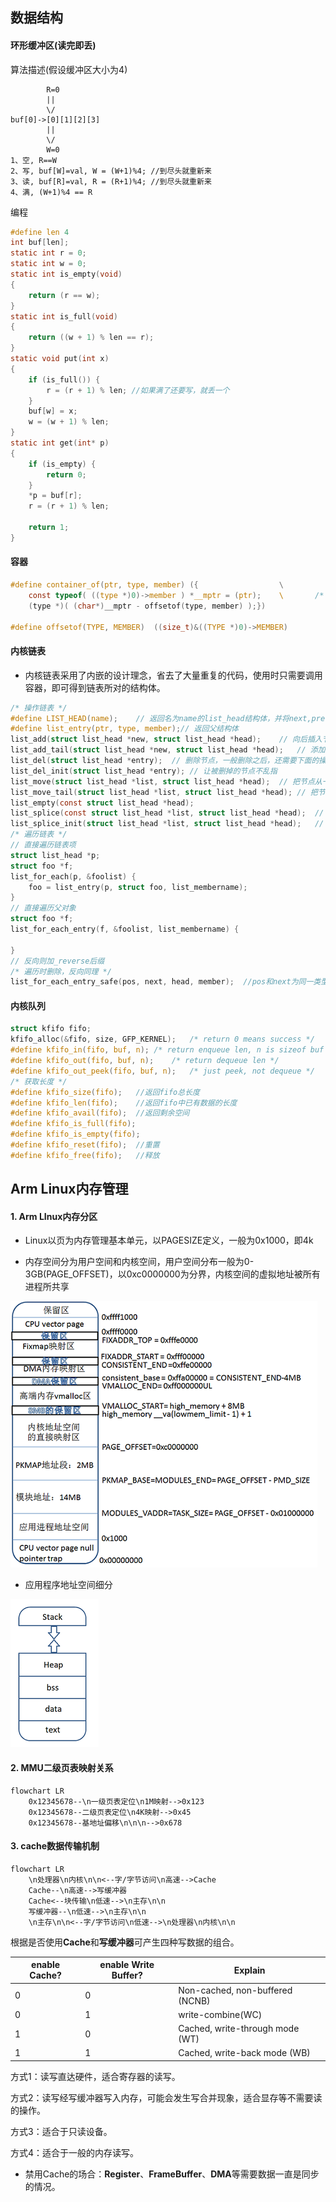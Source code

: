 ## 数据结构
#### 环形缓冲区(读完即丢)

算法描述(假设缓冲区大小为4)

```shell
		R=0
		||
		\/
buf[0]->[0][1][2][3]
        ||
        \/
		W=0
1、空, R==W
2、写, buf[W]=val, W = (W+1)%4; //到尽头就重新来
3、读, buf[R]=val, R = (R+1)%4; //到尽头就重新来
4、满, (W+1)%4 == R
```

编程

```c
#define len 4
int buf[len];
static int r = 0;
static int w = 0;
static int is_empty(void)
{
	return (r == w);
}
static int is_full(void)
{
	return ((w + 1) % len == r);
}
static void put(int x)
{
	if (is_full()) {
		r = (r + 1) % len; //如果满了还要写，就丢一个
	}
	buf[w] = x;
	w = (w + 1) % len;
}
static int get(int* p)
{
	if (is_empty) {
		return 0;
	}
	*p = buf[r];
	r = (r + 1) % len;
	
	return 1;
} 
```

#### 容器

```c
#define container_of(ptr, type, member) ({					\
	const typeof( ((type *)0)->member ) *__mptr = (ptr);	\		/* 为了编译器检查类型 */
	(type *)( (char*)__mptr - offsetof(type, member) );})

#define offsetof(TYPE, MEMBER)	((size_t)&((TYPE *)0)->MEMBER)
```

#### 内核链表

* 内核链表采用了内嵌的设计理念，省去了大量重复的代码，使用时只需要调用容器，即可得到链表所对的结构体。

```c
/* 操作链表 */
#define LIST_HEAD(name);	// 返回名为name的list_head结构体，并将next,prev指针指向自己，即初始化
#define list_entry(ptr, type, member);// 返回父结构体
list_add(struct list_head *new, struct list_head *head);	// 向后插入节点
list_add_tail(struct list_head *new, struct list_head *head);	// 添加到链表尾部
list_del(struct list_head *entry);	// 删除节点，一般删除之后，还需要下面的操作
list_del_init(struct list_head *entry);	// 让被删掉的节点不乱指
list_move(struct list_head *list, struct list_head *head);	// 把节点从一个链表移动到另一个链表head节点后面
list_move_tail(struct list_head *list, struct list_head *head);	// 把节点从一个链表移动到另一个链表尾部
list_empty(const struct list_head *head);
list_splice(const struct list_head *list, struct list_head *head);	// 合并两个链表
list_splice_init(struct list_head *list, struct list_head *head);	// 合并两个链表并将list指向的链表初始化
/* 遍历链表 */
// 直接遍历链表项
struct list_head *p;
struct foo *f;
list_for_each(p, &foolist) {
    foo = list_entry(p, struct foo, list_membername);
}
// 直接遍历父对象
struct foo *f;
list_for_each_entry(f, &foolist, list_membername) {
    
}
// 反向则加_reverse后缀
/* 遍历时删除，反向同理 */
list_for_each_entry_safe(pos, next, head, member);	//pos和next为同一类型，均为父对象类型
```

#### 内核队列

```c
struct kfifo fifo;
kfifo_alloc(&fifo, size, GFP_KERNEL);	/* return 0 means success */
#define	kfifo_in(fifo, buf, n);	/* return enqueue len, n is sizeof buf */
#define	kfifo_out(fifo, buf, n);	/* return dequeue len */
#define	kfifo_out_peek(fifo, buf, n);	/* just peek, not dequeue */
/* 获取长度 */
#define kfifo_size(fifo);	//返回fifo总长度
#define kfifo_len(fifo);	//返回fifo中已有数据的长度
#define	kfifo_avail(fifo);	//返回剩余空间
#define	kfifo_is_full(fifo);
#define	kfifo_is_empty(fifo);
#define kfifo_reset(fifo);	//重置
#define kfifo_free(fifo);	//释放
```



## Arm Linux内存管理

#### 1. Arm LInux内存分区

* Linux以页为内存管理基本单元，以PAGESIZE定义，一般为0x1000，即4k

* 内存空间分为用户空间和内核空间，用户空间分布一般为0-3GB(PAGE_OFFSET)，以0xc0000000为分界，内核空间的虚拟地址被所有进程所共享

![memory_map](pic/memory/memory_map.png)

* 应用程序地址空间细分

![user_memory](pic/memory/user_memory.png)

#### 2. MMU二级页表映射关系

```mermaid
flowchart LR
	0x12345678--\n一级页表定位\n1M映射-->0x123
	0x12345678--二级页表定位\n4K映射-->0x45
	0x12345678--基地址偏移\n\n\n-->0x678
```

#### 3. cache数据传输机制

```mermaid
flowchart LR
	\n处理器\n内核\n\n<--字/字节访问\n高速-->Cache
	Cache--\n高速-->写缓冲器
	Cache<--块传输\n低速-->\n主存\n\n
	写缓冲器--\n低速-->\n主存\n\n
	\n主存\n\n<--字/字节访问\n低速-->\n处理器\n内核\n\n
```

根据是否使用**Cache**和**写缓冲器**可产生四种写数据的组合。

| enable Cache? | enable Write Buffer? | Explain                         |
| ------------- | -------------------- | ------------------------------- |
| 0             | 0                    | Non-cached, non-buffered (NCNB) |
| 0             | 1                    | write-combine(WC)               |
| 1             | 0                    | Cached, write-through mode (WT) |
| 1             | 1                    | Cached, write-back mode (WB)    |

方式1：读写直达硬件，适合寄存器的读写。

方式2：读写经写缓冲器写入内存，可能会发生写合并现象，适合显存等不需要读的操作。

方式3：适合于只读设备。

方式4：适合于一般的内存读写。

* 禁用Cache的场合：**Register**、**FrameBuffer**、**DMA**等需要数据一直是同步的情况。


